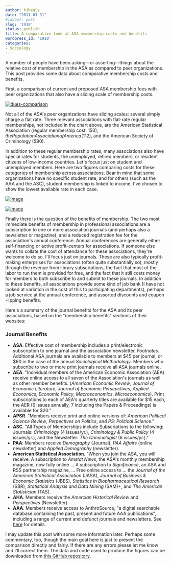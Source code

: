 ```yaml
---
author: kjhealy
date: "2011-03-31"
#layout: post
slug: '1910'
status: publish
title: A comparative look at ASA membership costs and benefits
wordpress_id: '1910'
categories:
- Sociology
---
```


A number of people have been asking—or asserting—things about the relative cost of membership in the ASA as compared to peer organizations. This post provides some data about comparative membership costs and benefits.

First, a comparison of current and proposed ASA membership fees with peer organizations that also have a sliding scale of membership costs.

[![dues-comparison](http://kieranhealy.org/files/misc/dues-comparison.png "Comparative Data on Costs of Membership")](http://kieranhealy.org/files/misc/dues-comparison.pdf)

Not all of the ASA's peer organizations have sliding scales: several simply charge a flat rate. Three relevant associations with flat-rate regular memberships, not included in the chart above, are the American Statistical Association (regular membership cost: $150), the Population Association of America ($112), and the American Society of Criminology ($90).

In addition to these regular membership rates, many associations also have special rates for students, the unemployed, retired members, or resident citizens of low-income countries. Let's focus just on student and unemployed members. Here are two figures comparing costs for these categories of membership across associations. Bear in mind that some organizations have no specific student rate, and for others (such as the AAA and the ASC), student membership is linked to income. I've chosen to show the lowest available rate in each case.

[![image](http://kieranhealy.org/files/misc/dues-unemployed.png "Effective membership cost for the Unemployed")](http://kieranhealy.org/files/misc/dues-unemployed.pdf)

[![image](http://kieranhealy.org/files/misc/dues-student.png "Effective membership cost for Students")](http://kieranhealy.org/files/misc/dues-student.pdf)

Finally there is the question of the benefits of membership. The two most immediate benefits of membership in professional associations are a subscription to one or more association journals (and perhaps also a newsletter or magazine), and a reduced registration fee for the association's annual conference. Annual conferences are generally either self-financing or active profit-centers for associations. If someone else wants to collate the cost of attendance for these associations, they're welcome to do so. I'll focus just on journals. These are also typically profit-making enterprises for associations (often quite substantially so), mostly through the revenue from library subscriptions, the fact that most of the labor to run them is provided for free, and the fact that it still costs money for members to both subscribe to and submit to these journals. In addition to these benefits, all associations provide some kind of job bank (I have not looked at variation in the cost of this to participating departments), perhaps a job service at the annual conference, and assorted discounts and coupon -lipping benefits.

Here's a summary of the journal benefits for the ASA and its peer associations, based on the "membership benefits" sections of their websites:

### Journal Benefits

-   **ASA**. Effective cost of membership includes a print/electronic subscription to one journal and the association newsletter, *Footnotes*. Additional ASA journals are available to members at $45 per journal, or $60 in the case of the annual *Sociological Methodology*. Members who subscribe to two or more print journals receive all ASA journals online.
-   **AEA**. "Individual members of the American Economic Association (AEA) receive online access to all seven of the Association's journals as well as other member benefits. (*American Economic Review*, *Journal of Economic Literature*, *Journal of Economic Persepctives*, *Applied Economics*, *Economic Policy*, *Macroeconomics*, *Microeconomics*). Print subscriptions to each of AEA's quarterly titles are available for $15 each, the AER (6 issues annually, 7 including the Papers & Proceedings) is available for $20."
-   **APSR**. "Members receive print and online versions of: *American Political Science Review*, *Perpectives on Politics*, and *PS: Political Science*."
-   **ASC**. "All Types of Memberships include Subscriptions to the following: Journals: *Criminology* (4 issues/yr.), *Criminology & Public Policy* (4 issues/yr.), and the Newsletter: *The Criminologist* (6 issues/yr.)."
-   **PAA**: Members receive *Demography* (Journal), *PAA Affairs* (online newsletter) and *Applied Demography* (newsletter).
-   **American Statistical Association**. "When you join the ASA, you will receive: A subscription to *Amstat News*, the ASA's monthly membership magazine, now fully online … A subscription to *Significance*, an ASA and RSS partnership magazine, … Free online access to … the *Journal of the American Statistical Association* (JASA), *Journal of Business & Economic Statistics* (JBES), *Statistics in Biopharmaceutical Research* (SBR), *Statistical Analysis and Data Mining* (SAM)+, and *The American Statistician* (TAS).
-   **AHA**. Members receive the *Amercian Historical Review* and *Perspectives* (Newsletter).
-   **AAA**. Members receive access to AnthroSource, "a digital searchable database containing the past, present and future AAA publications", including a range of current and defunct journals and newsletters. See [here](http://www.aaanet.org/publications/anthrosource/index.cfm) for details.

I may update this post with some more information later. Perhaps some commentary, too, though the main goal here is just to present the comparison directly and fairly. If there are any errors please let me know and I'll correct them. The data and code used to produce the figures can be downloaded from [this GitHub repository](https://github.com/kjhealy/asa-dues).

